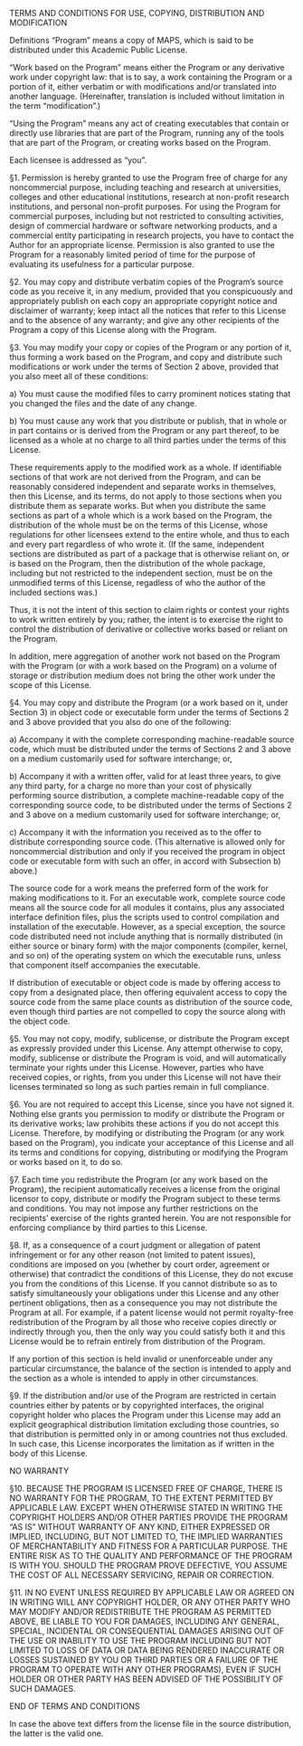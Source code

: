 
TERMS AND CONDITIONS FOR USE, COPYING, DISTRIBUTION AND MODIFICATION

Definitions
“Program” means a copy of MAPS, which is said to be distributed under this Academic Public License.

“Work based on the Program” means either the Program or any derivative work under copyright law: that is to say, a work containing the Program or a portion of it, either verbatim or with modifications and/or translated into another language. (Hereinafter, translation is included without limitation in the term “modification”.)

“Using the Program” means any act of creating executables that contain or directly use libraries that are part of the Program, running any of the tools that are part of the Program, or creating works based on the Program.

Each licensee is addressed as “you”.

§1. Permission is hereby granted to use the Program free of charge for any noncommercial purpose, including teaching and research at universities, colleges and other educational institutions, research at non-profit research institutions, and personal non-profit purposes. For using the Program for commercial purposes, including but not restricted to consulting activities, design of commercial hardware or software networking products, and a commercial entity participating in research projects, you have to contact the Author for an appropriate license. Permission is also granted to use the Program for a reasonably limited period of time for the purpose of evaluating its usefulness for a particular purpose.

§2. You may copy and distribute verbatim copies of the Program’s source code as you receive it, in any medium, provided that you conspicuously and appropriately publish on each copy an appropriate copyright notice and disclaimer of warranty; keep intact all the notices that refer to this License and to the absence of any warranty; and give any other recipients of the Program a copy of this License along with the Program.

§3. You may modify your copy or copies of the Program or any portion of it, thus forming a work based on the Program, and copy and distribute such modifications or work under the terms of Section 2 above, provided that you also meet all of these conditions:

a) You must cause the modified files to carry prominent notices stating that you changed the files and the date of any change.

b) You must cause any work that you distribute or publish, that in whole or in part contains or is derived from the Program or any part thereof, to be licensed as a whole at no charge to all third parties under the terms of this License.

These requirements apply to the modified work as a whole. If identifiable sections of that work are not derived from the Program, and can be reasonably considered independent and separate works in themselves, then this License, and its terms, do not apply to those sections when you distribute them as separate works. But when you distribute the same sections as part of a whole which is a work based on the Program, the distribution of the whole must be on the terms of this License, whose regulations for other licensees extend to the entire whole, and thus to each and every part regardless of who wrote it. (If the same, independent sections are distributed as part of a package that is otherwise reliant on, or is based on the Program, then the distribution of the whole package, including but not restricted to the independent section, must be on the unmodified terms of this License, regadless of who the author of the included sections was.)

Thus, it is not the intent of this section to claim rights or contest your rights to work written entirely by you; rather, the intent is to exercise the right to control the distribution of derivative or collective works based or reliant on the Program.

In addition, mere aggregation of another work not based on the Program with the Program (or with a work based on the Program) on a volume of storage or distribution medium does not bring the other work under the scope of this License.

§4. You may copy and distribute the Program (or a work based on it, under Section 3) in object code or executable form under the terms of Sections 2 and 3 above provided that you also do one of the following:

a) Accompany it with the complete corresponding machine-readable source code, which must be distributed under the terms of Sections 2 and 3 above on a medium customarily used for software interchange; or,

b) Accompany it with a written offer, valid for at least three years, to give any third party, for a charge no more than your cost of physically performing source distribution, a complete machine-readable copy of the corresponding source code, to be distributed under the terms of Sections 2 and 3 above on a medium customarily used for software interchange; or,

c) Accompany it with the information you received as to the offer to distribute corresponding source code. (This alternative is allowed only for noncommercial distribution and only if you received the program in object code or executable form with such an offer, in accord with Subsection b) above.)

The source code for a work means the preferred form of the work for making modifications to it. For an executable work, complete source code means all the source code for all modules it contains, plus any associated interface definition files, plus the scripts used to control compilation and installation of the executable. However, as a special exception, the source code distributed need not include anything that is normally distributed (in either source or binary form) with the major components (compiler, kernel, and so on) of the operating system on which the executable runs, unless that component itself accompanies the executable.

If distribution of executable or object code is made by offering access to copy from a designated place, then offering equivalent access to copy the source code from the same place counts as distribution of the source code, even though third parties are not compelled to copy the source along with the object code.

§5. You may not copy, modify, sublicense, or distribute the Program except as expressly provided under this License. Any attempt otherwise to copy, modify, sublicense or distribute the Program is void, and will automatically terminate your rights under this License. However, parties who have received copies, or rights, from you under this License will not have their licenses terminated so long as such parties remain in full compliance.

§6. You are not required to accept this License, since you have not signed it. Nothing else grants you permission to modify or distribute the Program or its derivative works; law prohibits these actions if you do not accept this License. Therefore, by modifying or distributing the Program (or any work based on the Program), you indicate your acceptance of this License and all its terms and conditions for copying, distributing or modifying the Program or works based on it, to do so.

§7. Each time you redistribute the Program (or any work based on the Program), the recipient automatically receives a license from the original licensor to copy, distribute or modify the Program subject to these terms and conditions. You may not impose any further restrictions on the recipients’ exercise of the rights granted herein. You are not responsible for enforcing compliance by third parties to this License.

§8. If, as a consequence of a court judgment or allegation of patent infringement or for any other reason (not limited to patent issues), conditions are imposed on you (whether by court order, agreement or otherwise) that contradict the conditions of this License, they do not excuse you from the conditions of this License. If you cannot distribute so as to satisfy simultaneously your obligations under this License and any other pertinent obligations, then as a consequence you may not distribute the Program at all. For example, if a patent license would not permit royalty-free redistribution of the Program by all those who receive copies directly or indirectly through you, then the only way you could satisfy both it and this License would be to refrain entirely from distribution of the Program.

If any portion of this section is held invalid or unenforceable under any particular circumstance, the balance of the section is intended to apply and the section as a whole is intended to apply in other circumstances.

§9. If the distribution and/or use of the Program are restricted in certain countries either by patents or by copyrighted interfaces, the original copyright holder who places the Program under this License may add an explicit geographical distribution limitation excluding those countries, so that distribution is permitted only in or among countries not thus excluded. In such case, this License incorporates the limitation as if written in the body of this License.

NO WARRANTY

§10. BECAUSE THE PROGRAM IS LICENSED FREE OF CHARGE, THERE IS NO WARRANTY FOR THE PROGRAM, TO THE EXTENT PERMITTED BY APPLICABLE LAW. EXCEPT WHEN OTHERWISE STATED IN WRITING THE COPYRIGHT HOLDERS AND/OR OTHER PARTIES PROVIDE THE PROGRAM “AS IS” WITHOUT WARRANTY OF ANY KIND, EITHER EXPRESSED OR IMPLIED, INCLUDING, BUT NOT LIMITED TO, THE IMPLIED WARRANTIES OF MERCHANTABILITY AND FITNESS FOR A PARTICULAR PURPOSE. THE ENTIRE RISK AS TO THE QUALITY AND PERFORMANCE OF THE PROGRAM IS WITH YOU. SHOULD THE PROGRAM PROVE DEFECTIVE, YOU ASSUME THE COST OF ALL NECESSARY SERVICING, REPAIR OR CORRECTION.

§11. IN NO EVENT UNLESS REQUIRED BY APPLICABLE LAW OR AGREED ON IN WRITING WILL ANY COPYRIGHT HOLDER, OR ANY OTHER PARTY WHO MAY MODIFY AND/OR REDISTRIBUTE THE PROGRAM AS PERMITTED ABOVE, BE LIABLE TO YOU FOR DAMAGES, INCLUDING ANY GENERAL, SPECIAL, INCIDENTAL OR CONSEQUENTIAL DAMAGES ARISING OUT OF THE USE OR INABILITY TO USE THE PROGRAM INCLUDING BUT NOT LIMITED TO LOSS OF DATA OR DATA BEING RENDERED INACCURATE OR LOSSES SUSTAINED BY YOU OR THIRD PARTIES OR A FAILURE OF THE PROGRAM TO OPERATE WITH ANY OTHER PROGRAMS), EVEN IF SUCH HOLDER OR OTHER PARTY HAS BEEN ADVISED OF THE POSSIBILITY OF SUCH DAMAGES.

END OF TERMS AND CONDITIONS

In case the above text differs from the license file in the source distribution, the latter is the valid one.